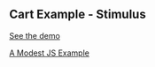 ## Cart Example - Stimulus

[See the demo](https://cart-stimulus.modestjs.works)

[A Modest JS Example](https://modestjs.works)
